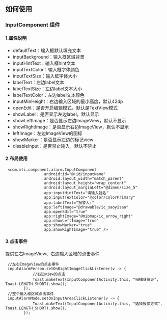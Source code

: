 
## 如何使用
### InputComponent 组件
#### 1.属性说明
* defaultText：输入框默认填充文本
* inputBackground：输入框区域背景
* inputHintText：输入框hint文本
* inputTextColor：输入框字体颜色
* inputTextSize：输入框字体大小
* labelText：左边label文本
* labelTextSize：左边label文本大小
* labelTextColor：左边label文本颜色
* inputMinHeight：右边输入区域的最小高度，默认42dp
* openEdit：是否开启编辑模式，默认是TextView模式
* showLabel：是否显示左边label，默认显示
* showLeftImage：是否显示左边ImageView，默认不显示
* showRightImage：是否显示右边ImageView，默认不显示
* leftImage：左边ImageView的图标
* showMarker：是否显示左边的标记view
* disableInput：是否禁止输入，默认不禁止

#### 2.布局使用
```
 <com.mti.component.alarm.InputComponent
                 android:id="@+id/inputName"
                 android:layout_width="match_parent"
                 android:layout_height="wrap_content"
                 android:layout_marginLeft="@dimen/size_5"
                 app:inputHintText="请输入姓名"
                 app:inputTextColor="@color/colorPrimary"
                 app:labelText="报警人:"
                 app:leftImage="@drawable/ic_saoyisao"
                 app:openEdit="true"
                 app:rightImage="@mipmap/ic_arrow_right"
                 app:showLeftImage="true"
                 app:showMarker="true"
                 app:showRightImage="true" />
```
#### 3.点击事件
提供左右ImageView、右边输入区域的点击事件
```
 //左右ImageView的点击事件
 inputAlarmPerson.setOnRightImageClickListener(v -> {
            //右边view的点击
            Toast.makeText(InputComponentActivity.this, "扫描身份证", Toast.LENGTH_SHORT).show();
        });
 //整个输入框区域点击事件
 inputAlarmMode.setOnInputAreaClickListener(v -> {
            Toast.makeText(InputComponentActivity.this, "选择报警方式", Toast.LENGTH_SHORT).show();
        });    
```